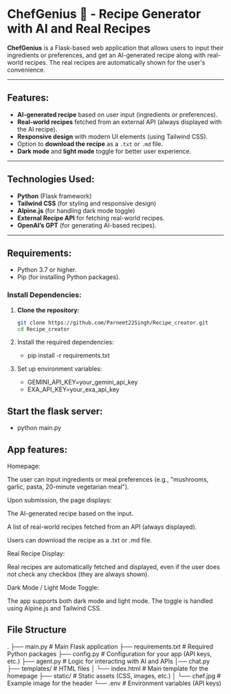 # **ChefGenius 🍳 - Recipe Generator with AI and Real Recipes**

**ChefGenius** is a Flask-based web application that allows users to input their ingredients or preferences, and get an AI-generated recipe along with real-world recipes. The real recipes are automatically shown for the user's convenience.

---

## **Features:**
- **AI-generated recipe** based on user input (ingredients or preferences).
- **Real-world recipes** fetched from an external API (always displayed with the AI recipe).
- **Responsive design** with modern UI elements (using Tailwind CSS).
- Option to **download the recipe** as a `.txt` or `.md` file.
- **Dark mode** and **light mode** toggle for better user experience.

---

## **Technologies Used:**
- **Python** (Flask framework)
- **Tailwind CSS** (for styling and responsive design)
- **Alpine.js** (for handling dark mode toggle)
- **External Recipe API** for fetching real-world recipes.
- **OpenAI’s GPT** (for generating AI-based recipes).

---

## **Requirements:**

- Python 3.7 or higher.
- Pip (for installing Python packages).

### **Install Dependencies:**

1. **Clone the repository:**

   ```bash
   git clone https://github.com/Parneet22Singh/Recipe_creator.git
   cd Recipe_creator
2. Install the required dependencies:
    - pip install -r requirements.txt
   
3. Set up environment variables:
   - GEMINI_API_KEY=your_gemini_api_key
   - EXA_API_KEY=your_exa_api_key
     
## Start the flask server:
   - python main.py
     
## App features:
Homepage:

The user can input ingredients or meal preferences (e.g., "mushrooms, garlic, pasta, 20-minute vegetarian meal").

Upon submission, the page displays:

The AI-generated recipe based on the input.

A list of real-world recipes fetched from an API (always displayed).

Users can download the recipe as a .txt or .md file.

Real Recipe Display:

Real recipes are automatically fetched and displayed, even if the user does not check any checkbox (they are always shown).

Dark Mode / Light Mode Toggle:

The app supports both dark mode and light mode. The toggle is handled using Alpine.js and Tailwind CSS.

## File Structure
.
├── main.py              # Main Flask application
├── requirements.txt     # Required Python packages
├── config.py            # Configuration for your app (API keys, etc.)
├── agent.py             # Logic for interacting with AI and APIs
│── chat.py
├── templates/           # HTML files
│   └── index.html       # Main template for the homepage
├── static/              # Static assets (CSS, images, etc.)
│   └── chef.jpg         # Example image for the header
└── .env                 # Environment variables (API keys)


